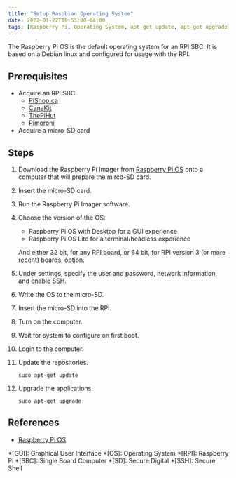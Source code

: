 ```yaml
---
title: "Setup Raspbian Operating System"
date: 2022-01-22T16:53:00-04:00
tags: [Raspberry Pi, Operating System, apt-get update, apt-get upgrade]
---
```

The Raspberry Pi OS is the default operating system for an RPI SBC.  It is based on a Debian linux and configured for usage with the RPI.

## Prerequisites

- Acquire an RPI SBC
  - [PiShop.ca](https://www.pishop.ca/)
  - [CanaKit](https://www.canakit.com/)
  - [ThePiHut](https://thepihut.com/)
  - [Pimoroni](https://shop.pimoroni.com/)
- Acquire a micro-SD card

## Steps

1. Download the Raspberry Pi Imager from [Raspberry Pi OS](https://www.raspberrypi.com/software/) onto a computer that will prepare the mirco-SD card.
1. Insert the micro-SD card.
1. Run the Raspberry Pi Imager software.
1. Choose the version of the OS:

   - Raspberry Pi OS with Desktop for a GUI experience
   - Raspberry Pi OS Lite for a terminal/headless experience

   And either 32 bit, for any RPI board, or 64 bit, for RPI version 3 (or more recent) boards, option.
1. Under settings, specify the user and password, network information, and enable SSH.
1. Write the OS to the micro-SD.
1. Insert the micro-SD into the RPI.
1. Turn on the computer.
1. Wait for system to configure on first boot.
1. Login to the computer.
1. Update the repositories.
   ```
   sudo apt-get update
   ```
1. Upgrade the applications.
   ```
   sudo apt-get upgrade
   ```
      
## References

- [Raspberry Pi OS](https://www.raspberrypi.com/software/)

*[GUI]: Graphical User Interface
*[OS]: Operating System
*[RPI]: Raspberry Pi
*[SBC]: Single Board Computer
*[SD]: Secure Digital
*[SSH]: Secure Shell